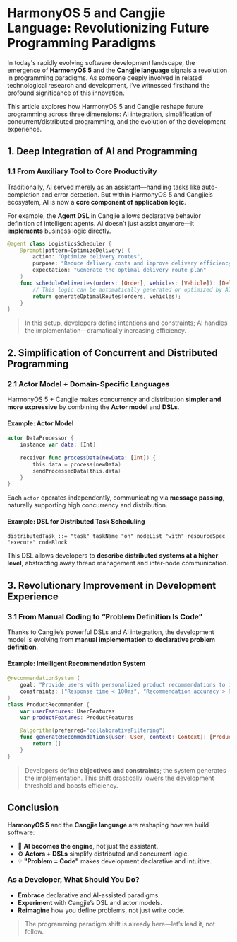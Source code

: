 # HarmonyOS 5 and Cangjie Language: Revolutionizing Future Programming Paradigms

In today's rapidly evolving software development landscape, the emergence of **HarmonyOS 5** and the **Cangjie language** signals a revolution in programming paradigms. As someone deeply involved in related technological research and development, I’ve witnessed firsthand the profound significance of this innovation.

This article explores how HarmonyOS 5 and Cangjie reshape future programming across three dimensions: AI integration, simplification of concurrent/distributed programming, and the evolution of the development experience.

## 1. Deep Integration of AI and Programming

### 1.1 From Auxiliary Tool to Core Productivity

Traditionally, AI served merely as an assistant—handling tasks like auto-completion and error detection. But within HarmonyOS 5 and Cangjie’s ecosystem, AI is now a **core component of application logic**.

For example, the **Agent DSL** in Cangjie allows declarative behavior definition of intelligent agents. AI doesn’t just assist anymore—it **implements** business logic directly.

```swift
@agent class LogisticsScheduler {
    @prompt[pattern=OptimizeDelivery] (
        action: "Optimize delivery routes",
        purpose: "Reduce delivery costs and improve delivery efficiency",
        expectation: "Generate the optimal delivery route plan"
    )
    func scheduleDeliveries(orders: [Order], vehicles: [Vehicle]): [DeliveryPlan] {
        // This logic can be automatically generated or optimized by AI
        return generateOptimalRoutes(orders, vehicles);
    }
}
```

> In this setup, developers define intentions and constraints; AI handles the implementation—dramatically increasing efficiency.

## 2. Simplification of Concurrent and Distributed Programming

### 2.1 Actor Model + Domain-Specific Languages

HarmonyOS 5 + Cangjie makes concurrency and distribution **simpler and more expressive** by combining the **Actor model** and **DSLs**.

#### Example: Actor Model

```swift
actor DataProcessor {
    instance var data: [Int]
    
    receiver func processData(newData: [Int]) {
        this.data = process(newData)
        sendProcessedData(this.data)
    }
}
```

Each `actor` operates independently, communicating via **message passing**, naturally supporting high concurrency and distribution.

#### Example: DSL for Distributed Task Scheduling

```ebnf
distributedTask ::= "task" taskName "on" nodeList "with" resourceSpec "execute" codeBlock
```

This DSL allows developers to **describe distributed systems at a higher level**, abstracting away thread management and inter-node communication.

## 3. Revolutionary Improvement in Development Experience

### 3.1 From Manual Coding to “Problem Definition Is Code”

Thanks to Cangjie’s powerful DSLs and AI integration, the development model is evolving from **manual implementation** to **declarative problem definition**.

#### Example: Intelligent Recommendation System

```swift
@recommendationSystem (
    goal: "Provide users with personalized product recommendations to improve conversion rates",
    constraints: ["Response time < 100ms", "Recommendation accuracy > 80%"]
)
class ProductRecommender {
    var userFeatures: UserFeatures
    var productFeatures: ProductFeatures

    @algorithm(preferred="collaborativeFiltering")
    func generateRecommendations(user: User, context: Context): [Product] {
        return []
    }
}
```

> Developers define **objectives and constraints**; the system generates the implementation. This shift drastically lowers the development threshold and boosts efficiency.

## Conclusion

**HarmonyOS 5** and the **Cangjie language** are reshaping how we build software:

- 🔧 **AI becomes the engine**, not just the assistant.
- ⚙️ **Actors + DSLs** simplify distributed and concurrent logic.
- 💡 **"Problem = Code"** makes development declarative and intuitive.

### As a Developer, What Should You Do?

- **Embrace** declarative and AI-assisted paradigms.
- **Experiment** with Cangjie’s DSL and actor models.
- **Reimagine** how you define problems, not just write code.

> The programming paradigm shift is already here—let’s lead it, not follow.